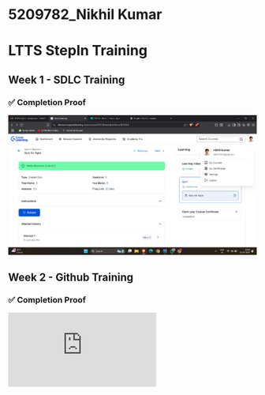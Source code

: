 # 5209782_Nikhil Kumar

# LTTS StepIn Training 

## Week 1 - SDLC Training

### ✅ Completion Proof

![SDLC Training Screenshot](https://github.com/Nikhil2374/5209782_Nikhil-Kumar/blob/main/SDLC/SDLC_Completion_Proof.png)

## Week 2 - Github Training

### ✅ Completion Proof
![Git Training Screenshot](https://github.com/Nikhil2374/5209782_Nikhil-Kumar/blob/main/GIT/Git%20Certificate%20Simplilearn.pdf)
